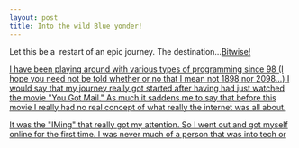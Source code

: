 ```yaml
---
layout: post
title: Into the wild Blue yonder!
---
```

<p>Let this be a  restart of an epic journey. The destination...<a href="http://bitwiseindustries.com">Bitwise!</p>
<p>I have been playing around with various types of programming since 98 (I hope you need not be told whether or no that I mean not 1898 nor 2098…) I would say that my journey really got started after having had just watched the movie "You Got Mail." As much it saddens me to say that before this movie I really had no real concept of what really the internet was all about.</p> 
<p>It was the "IMing" that really got my attention. So I went out and got myself online for the first time. I was never much of a person that was into tech or </p>
